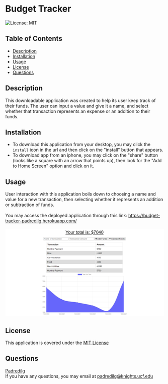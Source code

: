 # Budget Tracker
<a href='https://opensource.org/licenses/MIT'>[![License: MIT](https://img.shields.io/badge/License-MIT-yellow.svg)](https://opensource.org/licenses/MIT)</a>
  
## Table of Contents
- [Description](#Description)</br>
- [Installation](#Installation)</br>
- [Usage](#Usage)</br>
- [License](#License)</br>
- [Questions](#Questions)

## Description
This downloadable application was created to help its user keep track of their funds. The user can input a value and give it a name, and select whether that transaction represents an expense or an addition to their funds.

## Installation
- To download this application from your desktop, you may click the `install` icon in the url and then click on the "install" button that appears.
- To download app from an iphone, you may click on the "share" button (looks like a square with an arrow that points up), then look for the "Add to Home Screen" option and click on it. 

## Usage
User interaction with this application boils down to choosing a name and value for a new transaction, then selecting whether it represents an addition or subtraction of funds.</br>
</br>
You may access the deployed application through this link: https://budget-tracker-padredilg.herokuapp.com/
</br></br>
<img alt="screenshot from website" src="./assets/images/bt-ss.png"></img>

## License
This application is covered under the <a href='https://opensource.org/licenses/MIT'>MIT License</a>

## Questions
<a href='https://github.com/Padredilg'>Padredilg</a></br>
If you have any questions, you may email at padredilg@knights.ucf.edu

